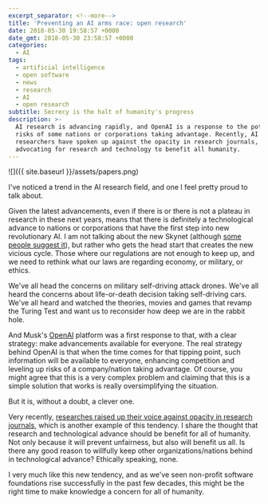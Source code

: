 ```yaml
---
excerpt_separator: <!--more-->
title: 'Preventing an AI arms race: open research'
date: 2018-05-30 19:58:57 +0000
date_gmt: 2018-05-30 23:58:57 +0000
categories:
  - AI
tags:
  - artificial intelligence
  - open software
  - news
  - research
  - AI
  - open research
subtitle: Secrecy is the halt of humanity's progress
description: >-
  AI research is advancing rapidly, and OpenAI is a response to the potential
  risks of some nations or corporations taking advantage. Recently, AI
  researchers have spoken up against the opacity in research journals,
  advocating for research and technology to benefit all humanity.
---
```



![]({{ site.baseurl }}/assets/papers.png)

I've noticed a trend in the AI research field, and one I feel pretty proud to talk about.

<!--more-->

Given the latest advancements, even if there is or there is not a plateau in research in these next years, means that there is definitely a technological advance to nations or corporations that have the first step into new revolutionary AI. I am not talking about the new Skynet (although [some people suggest it](https://www.ted.com/talks/zeynep_tufekci_we_re_building_a_dystopia_just_to_make_people_click_on_ads)), but rather who gets the head start that creates the new vicious cycle. Those where our regulations are not enough to keep up, and we need to rethink what our laws are regarding economy, or military, or ethics.

We've all head the concerns on military self-driving attack drones. We've all heard the concerns about life-or-death decision taking self-driving cars. We've all heard and watched the theories, movies and games that revamp the Turing Test and want us to reconsider how deep we are in the rabbit hole.

And Musk's [OpenAI](https://openai.com/) platform was a first response to that, with a clear strategy: make advancements available for everyone. The real strategy behind OpenAI is that when the time comes for that tipping point, such information will be available to everyone, enhancing competition and leveling up risks of a company/nation taking advantage. Of course, you might agree that this is a very complex problem and claiming that this is a simple solution that works is really oversimplifying the situation.

But it is, without a doubt, a clever one.

Very recently, [researches raised up their voice against opacity in research journals](https://www.artificialintelligence-news.com/2018/05/02/ai-researchers-boycott-science-journal/), which is another example of this tendency. I share the thought that research and technological advance should be benefit for all of humanity. Not only because it will prevent unfairness, but also will benefit us all. Is there any good reason to willfully keep other organizations/nations behind in technological advance? Ethically speaking, none.

I very much like this new tendency, and as we've seen non-profit software foundations rise successfully in the past few decades, this might be the right time to make knowledge a concern for all of humanity.
